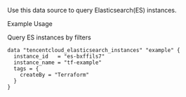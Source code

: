 Use this data source to query Elasticsearch(ES) instances.

Example Usage

Query ES instances by filters

```hcl
data "tencentcloud_elasticsearch_instances" "example" {
  instance_id   = "es-bxffils7"
  instance_name = "tf-example"
  tags = {
    createBy = "Terraform"
  }
}
```
